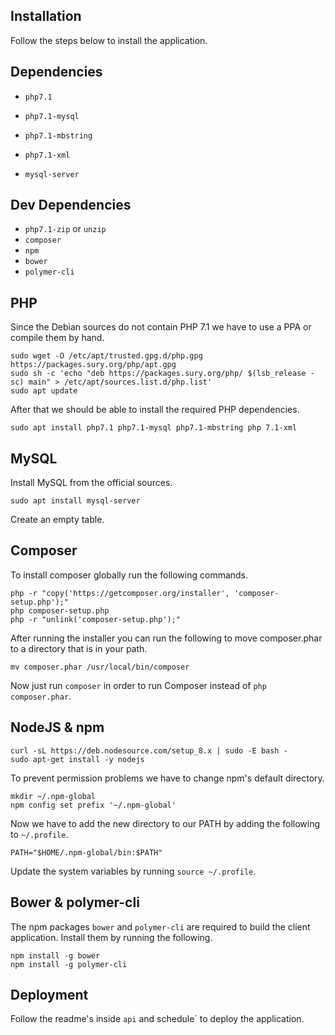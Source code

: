 ## Installation

Follow the steps below to install the application.

## Dependencies

* `php7.1`
* `php7.1-mysql`
* `php7.1-mbstring`
* `php7.1-xml`


* `mysql-server`

## Dev Dependencies

* `php7.1-zip` or `unzip`
* `composer`
* `npm`
* `bower`
* `polymer-cli`

## PHP

Since the Debian sources do not contain PHP 7.1 we have to use a PPA or compile them by hand. 

```
sudo wget -O /etc/apt/trusted.gpg.d/php.gpg https://packages.sury.org/php/apt.gpg
sudo sh -c 'echo "deb https://packages.sury.org/php/ $(lsb_release -sc) main" > /etc/apt/sources.list.d/php.list'
sudo apt update
```

After that we should be able to install the required PHP dependencies.

```
sudo apt install php7.1 php7.1-mysql php7.1-mbstring php 7.1-xml
```

## MySQL

Install MySQL from the official sources.

```
sudo apt install mysql-server
```

Create an empty table.

## Composer

To install composer globally run the following commands.

```
php -r "copy('https://getcomposer.org/installer', 'composer-setup.php');"
php composer-setup.php
php -r "unlink('composer-setup.php');"
```
After running the installer you can run the following to move composer.phar to a directory that is in your path.

```
mv composer.phar /usr/local/bin/composer
```

Now just run ```composer``` in order to run Composer instead of ```php composer.phar```.

## NodeJS & npm

```
curl -sL https://deb.nodesource.com/setup_8.x | sudo -E bash -
sudo apt-get install -y nodejs
```

To prevent permission problems we have to change npm's default directory.

```
mkdir ~/.npm-global
npm config set prefix '~/.npm-global'
```

Now we have to add the new directory to our PATH by adding the following to ```~/.profile```.

```
PATH="$HOME/.npm-global/bin:$PATH"
```

Update the system variables by running ```source ~/.profile```.

## Bower & polymer-cli

The npm packages ```bower``` and ```polymer-cli``` are required to build the client application. Install them by running the following.
```
npm install -g bower
npm install -g polymer-cli
```

## Deployment

Follow the readme's inside `api` and schedule` to deploy the application.